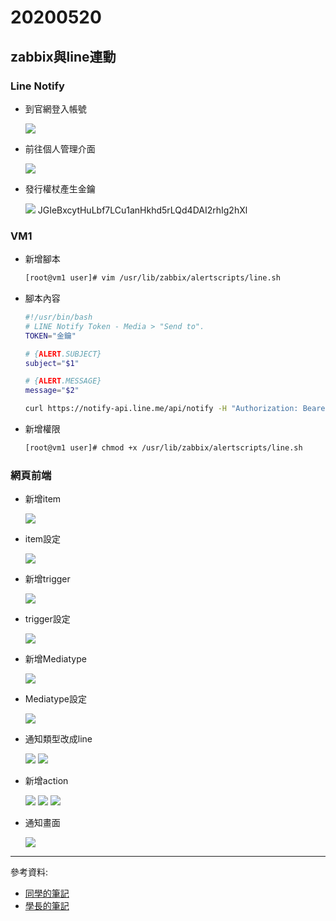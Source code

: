 # 20200520
## zabbix與line連動
### Line Notify
- 到官網登入帳號

    ![](./img/zabbix/line_1.png)
- 前往個人管理介面

    ![](./img/zabbix/line_2.png)
- 發行權杖產生金鑰

    ![](./img/zabbix/line_3.png)
    JGIeBxcytHuLbf7LCu1anHkhd5rLQd4DAI2rhIg2hXl
### VM1
- 新增腳本

    ```sh
    [root@vm1 user]# vim /usr/lib/zabbix/alertscripts/line.sh
    ```
- 腳本內容
    ```sh
    #!/usr/bin/bash
    # LINE Notify Token - Media > "Send to".
    TOKEN="金鑰"

    # {ALERT.SUBJECT}
    subject="$1"

    # {ALERT.MESSAGE}
    message="$2"

    curl https://notify-api.line.me/api/notify -H "Authorization: Bearer ${TOKEN}" -d "message=${message}"
    ```
- 新增權限
    ```sh
    [root@vm1 user]# chmod +x /usr/lib/zabbix/alertscripts/line.sh
    ```
### 網頁前端
- 新增item
    
    ![](./img/zabbix/10.png)
- item設定

    ![](./img/zabbix/11.png)
- 新增trigger

    ![](./img/zabbix/12.png)
- trigger設定

    ![](./img/zabbix/13.png)
- 新增Mediatype

    ![](./img/zabbix/14.png)
- Mediatype設定

    ![](./img/zabbix/15.png)
- 通知類型改成line

    ![](./img/zabbix/16.png)
    ![](./img/zabbix/17.png)
- 新增action

    ![](./img/zabbix/18.png)
    ![](./img/zabbix/19.png)
    ![](./img/zabbix/20.png)
- 通知畫面

    ![](./img/zabbix/21.png)
---
參考資料:
- [同學的筆記](https://github.com/linjiachi/Linux_note/blob/109-2/Weekly_Note/W12-20200520.md)
- [學長的筆記](https://github.com/istar0me/linux-note/blob/107-2/Zabbix.md#%E5%AE%89%E8%A3%9D-zabbix)